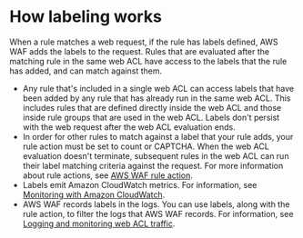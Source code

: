# How labeling works<a name="waf-rule-label-overview"></a>

When a rule matches a web request, if the rule has labels defined, AWS WAF adds the labels to the request\. Rules that are evaluated after the matching rule in the same web ACL have access to the labels that the rule has added, and can match against them\. 
+ Any rule that's included in a single web ACL can access labels that have been added by any rule that has already run in the same web ACL\. This includes rules that are defined directly inside the web ACL and those inside rule groups that are used in the web ACL\. Labels don't persist with the web request after the web ACL evaluation ends\. 
+ In order for other rules to match against a label that your rule adds, your rule action must be set to count or CAPTCHA\. When the web ACL evaluation doesn't terminate, subsequent rules in the web ACL can run their label matching criteria against the request\. For more information about rule actions, see [AWS WAF rule action](waf-rule-action.md)\. 
+ Labels emit Amazon CloudWatch metrics\. For information, see [Monitoring with Amazon CloudWatch](monitoring-cloudwatch.md)\.
+ AWS WAF records labels in the logs\. You can use labels, along with the rule action, to filter the logs that AWS WAF records\. For information, see [Logging and monitoring web ACL traffic](logging.md)\.